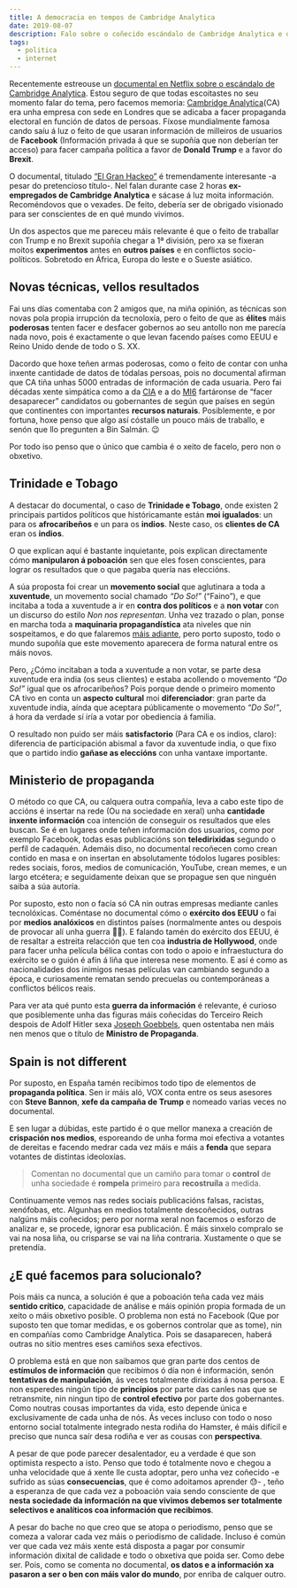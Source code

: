 ```yaml
---
title: A democracia en tempos de Cambridge Analytica
date: 2019-08-07
description: Falo sobre o coñecido escándalo de Cambridge Analytica e dos efectos que ten nunha democracia
tags:
  - politica
  - internet
---
```


Recentemente estreouse un [documental en Netflix sobre o escándalo de Cambridge Analytica][netflix]. Estou seguro de que todas escoitastes no seu momento falar do tema, pero facemos memoria: [Cambridge Analytica](https://es.wikipedia.org/wiki/Cambridge_Analytica)(CA) era unha empresa con sede en Londres  que se adicaba a facer propaganda electoral en función de datos de persoas. Fíxose mundialmente famosa cando saíu á luz o feito de que usaran información de milleiros de usuarios de **Facebook** (Información privada á que se supoñía que non deberían ter acceso) para facer campaña política a favor de **Donald Trump** e a favor do **Brexit**.

O documental, titulado [“El Gran Hackeo”][netflix] é tremendamente interesante -a pesar do pretencioso título-. Nel falan durante case 2 horas **ex-empregados de Cambridge Analytica** e sácase á luz moita información. Recoméndovos que o vexades. De feito, debería ser de obrigado visionado para ser conscientes de en qué mundo vivimos.

Un dos aspectos que me pareceu máis relevante é que o feito de traballar con Trump e no Brexit supoñía chegar a 1ª división, pero xa se fixeran moitos **experimentos** antes en **outros países** e en conflictos socio-políticos. Sobretodo en África, Europa do leste e o Sueste asiático.

## Novas técnicas, vellos resultados
Fai uns días comentaba con 2 amigos que, na miña opinión, as técnicas son novas pola propia irrupción da tecnoloxía, pero o feito de que as **élites** máis **poderosas** tenten facer e desfacer gobernos ao seu antollo non me parecía nada novo, pois é exactamente o que levan facendo países como EEUU e Reino Unido dende de todo o S. XX.

Dacordo que hoxe teñen armas poderosas, como o feito de contar con unha inxente cantidade de datos de tódalas persoas, pois no documental afirman que CA tiña unhas 5000 entradas de información de cada usuaria. Pero fai décadas xente simpática como a da [CIA](https://gl.wikipedia.org/wiki/Central_Intelligence_Agency) e a do [MI6](https://gl.wikipedia.org/wiki/MI6) fartáronse de “facer desaparecer” candidatos ou gobernantes de según que países en según que continentes con importantes **recursos naturais**. Posiblemente, e por fortuna, hoxe penso que algo así cóstalle un pouco máis de traballo, e senón que llo pregunten a Bin Salmán. 😉

Por todo iso penso que o único que cambia é o xeito de facelo, pero non o obxetivo.

## Trinidade e Tobago
A destacar do documental, o caso de **Trinidade e Tobago**, onde existen 2 principais partidos políticos que históricamante están **moi igualados**: un para os **afrocaribeños** e un para os **indios**. Neste caso, os **clientes de CA** eran os **indios**.

O que explican aquí é bastante inquietante, pois explican directamente cómo **manipularon á poboación** sen que eles fosen conscientes, para lograr os resultados que o que pagaba quería nas eleccións.

A súa proposta foi crear un **movemento social** que aglutinara a toda a **xuventude**, un movemento social chamado *“Do  So!”* (“Faino”), e que incitaba a toda a xuventude a ir en **contra dos políticos** e a **non votar** con un discurso do estilo *Non nos representan*. Unha vez trazado o plan, ponse en marcha toda a **maquinaria propagandística** ata niveles que nin sospeitamos, e do que falaremos [máis adiante](#ministerio-de-propaganda), pero porto suposto, todo o mundo supoñía que este movemento aparecera de forma natural entre os máis novos.

Pero, ¿Cómo incitaban a toda a xuventude a non votar, se parte desa xuventude era india (os seus clientes) e estaba acollendo o movemento *“Do So!”* igual que os afrocaribeños? Pois porque dende o primeiro momento CA tivo en conta un **aspecto cultural** moi **diferenciador**: gran parte da xuventude india, aínda que aceptara públicamente o movemento *“Do So!”*, á hora da verdade sí iría a votar por obediencia á familia.

O resultado non puido ser máis **satisfactorio** (Para CA e os indios, claro): diferencia de participación abismal a favor da xuventude india, o que fixo que o partido indio **gañase as eleccións** con unha vantaxe importante.

## Ministerio de propaganda
O método co que CA, ou calquera outra compañía, leva a cabo este tipo de accións é insertar na rede (Ou na sociedade en xeral) unha **cantidade inxente información** coa intención de conseguir os resultados que eles buscan. Se é en lugares onde teñen información dos usuarios, como por exemplo Facebook, todas esas publicacións son **teledirixidas** segundo o perfíl de cadaquén. Ademáis diso, no documental recoñecen como crean contido en masa e on insertan en absolutamente tódolos lugares posibles: redes sociais, foros, medios de comunicación, YouTube, crean memes, e un largo etcétera; e seguidamente deixan que se propague sen que ninguén saiba a súa autoría.

Por suposto, esto non o facía só CA nin outras empresas mediante canles tecnolóxicas. Coméntase no documental cómo o **exército dos EEUU** o fai por **medios analóxicos** en distintos países (normalmente antes ou despois de provocar alí unha guerra 🤷‍♂️). E falando tamén do exército dos EEUU, é de resaltar a estreita relacción que ten coa **industria de Hollywood**, onde para facer unha película bélica contas con todo o apoio e infraestuctura do exército se o guión é afín á liña que interesa nese momento. E así é como as nacionalidades dos inimigos nesas películas van cambiando segundo a época, e curiosamente rematan sendo precuelas ou contemporáneas a conflictos bélicos reais.

Para ver ata qué punto esta **guerra da información** é relevante, é curioso que posiblemente unha das figuras máis coñecidas do Terceiro Reich despois de Adolf Hitler sexa [Joseph Goebbels](https://gl.wikipedia.org/wiki/Joseph_Goebbels), quen ostentaba nen máis nen menos que o título de **Ministro de Propaganda**.

## Spain is not different
Por suposto, en España tamén recibimos todo tipo de elementos de **propaganda política**. Sen ir máis aló, VOX conta entre os seus asesores con **Steve Bannon**, **xefe da campaña de Trump** e nomeado varias veces no documental.

E sen lugar a dúbidas, este partido é o que mellor manexa a creación de **crispación nos medios**, esporeando de unha forma moi efectiva a votantes de dereitas e facendo medrar cada vez máis e máis a **fenda** que separa votantes de distintas ideoloxías.

> Comentan no documental que un camiño para tomar o **control** de unha sociedade é **rompela** primeiro para **recostruíla** a medida.

Continuamente vemos nas redes sociais publicacións falsas, racistas, xenófobas, etc. Algunhas en medios totalmente descoñecidos, outras nalgúns máis coñecidos; pero por norma xeral non facemos o esforzo de analizar e, se procede, ignorar esa publicación. É máis sinxelo compralo se vai na nosa liña, ou crisparse se vai na liña contraria. Xustamente o que se pretendía.

## ¿E qué facemos para solucionalo?
Pois máis ca nunca, a solución é que a poboación teña cada vez máis **sentido crítico**,  capacidade de análise e máis opinión propia formada de un xeito o máis obxetivo posible. O problema non está no Facebook (Que por suposto ten que tomar medidas, e os gobernos controlar que as tome), nin en compañías como Cambridge Analytica. Pois se dasaparecen, haberá outras no sitio mentres eses camiños sexa efectivos.

O problema está en que non saibamos que gran parte dos centos de **estímulos de información** que recibimos ó día non é información, senón **tentativas de manipulación**, ás veces totalmente dirixidas á nosa persoa. E non esperedes ningún tipo de **principios** por parte das canles nas que se retransmite, nin ningun tipo de **control efectivo** por parte dos gobernantes. Como noutras cousas importantes da vida, esto depende única e exclusivamente de cada unha de nós. Ás veces incluso con todo o noso entorno social totalmente integrado nesta rodiña do Hamster, é máis difícil e preciso que nunca saír desa rodiña e ver as cousas con **perspectiva**.

A pesar de que pode parecer  desalentador, eu a verdade é que son optimista respecto a isto. Penso que todo é totalmente novo e chegou a unha velocidade que á xente lle custa adoptar, pero unha vez coñecido -e sufrido as súas **consecuencias**, que é como adoitamos aprender 😓- , teño a esperanza de que cada vez a poboación vaia sendo consciente de que **nesta sociedade da información na que vivimos debemos ser totalmente selectivos e analíticos coa información que recibimos**.

A pesar do bache no que creo que se atopa o periodismo, penso que se comeza a valorar cada vez máis o periodismo de calidade. Incluso é común ver que cada vez máis xente está disposta a pagar por consumir información dixital de calidade e todo o obxetiva que poida ser. Como debe ser. Pois, como se comenta no documental, **os datos e a información xa pasaron a ser o ben con máis valor do mundo**, por enriba de calquer outro.

[netflix]: https://www.netflix.com/watch/80117542
